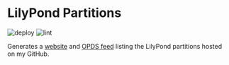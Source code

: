 # LilyPond Partitions

![deploy](https://github.com/jeandeaual/partitions/workflows/deploy/badge.svg)
![lint](https://github.com/jeandeaual/partitions/workflows/lint/badge.svg)

Generates a [website](https://jeandeaual.github.io/partitions) and [OPDS feed](https://jeandeaual.github.io/partitions/opds/root.xml) listing the LilyPond partitions hosted on my GitHub.
